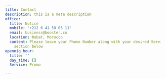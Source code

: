 ```yaml
---
title: Contact
description: this is a meta description
office:
  title: Notice
  mobile: "+212 6 41 58 05 11"
  email: business@booster.co
  location: Rabat, Morocco
  content: Please leave your Phone Number along with your desired Service in the Message
    section below
opennig_hour:
  title: ''
  day_time: []
  Service: Promo

---
```

